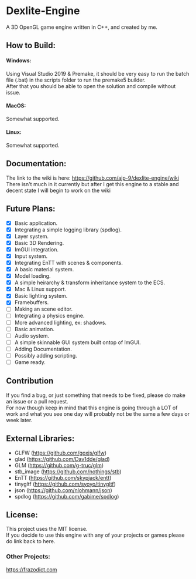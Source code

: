 # Dexlite-Engine
A 3D OpenGL game engine written in C++, and created by me.

## How to Build:
#### Windows:
Using Visual Studio 2019 & Premake, it should be very easy to run the batch file (.bat) in the scripts folder to run the premake5 builder.  
After that you should be able to open the solution and compile without issue.  

#### MacOS:
Somewhat supported.

#### Linux:
Somewhat supported.

## Documentation:
The link to the wiki is here: https://github.com/ajp-9/dexlite-engine/wiki  
There isn't much in it currently but after I get this engine to a stable and decent state I will begin to work on the wiki

## Future Plans:
- [x] Basic application.
- [x] Integrating a simple logging library (spdlog).
- [x] Layer system.
- [x] Basic 3D Rendering.
- [x] ImGUI integration.
- [x] Input system.
- [x] Integrating EnTT with scenes & components.
- [x] A basic material system.
- [x] Model loading.
- [x] A simple heirarchy & transform inheritance system to the ECS.
- [x] Mac & Linux support.
- [x] Basic lighting system.
- [x] Framebuffers.
- [ ] Making an scene editor.
- [ ] Integrating a physics engine.
- [ ] More advanced lighting, ex: shadows.
- [ ] Basic animation.
- [ ] Audio system.
- [ ] A simple skinnable GUI system built ontop of ImGUI.
- [ ] Adding Documentation.
- [ ] Possibly adding scripting.
- [ ] Game ready.

## Contribution 
If you find a bug, or just something that needs to be fixed, please do make an issue or a pull request.  
For now though keep in mind that this engine is going through a LOT of work and what you see one day will probably not be the same a few days or week later. 

## External Libraries:

- GLFW (https://github.com/goxjs/glfw)
- glad (https://github.com/Dav1dde/glad)
- GLM (https://github.com/g-truc/glm)
- stb_image (https://github.com/nothings/stb)
- EnTT (https://github.com/skypjack/entt)
- tinygltf (https://github.com/syoyo/tinygltf)
- json (https://github.com/nlohmann/json)
- spdlog (https://github.com/gabime/spdlog)

## License:
This project uses the MIT license.  
If you decide to use this engine with any of your projects or games please do link back to here.

### Other Projects:
https://frazodict.com
